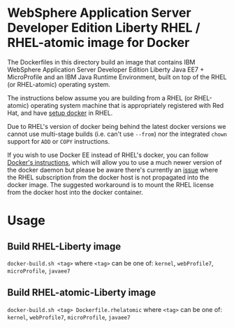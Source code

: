 # WebSphere Application Server Developer Edition Liberty RHEL / RHEL-atomic image for Docker

The Dockerfiles in this directory build an image that contains IBM WebSphere Application Server Developer Edition Liberty Java EE7 + MicroProfile and an IBM Java Runtime Environment, built on top of the RHEL (or RHEL-atomic) operating system.

The instructions below assume you are building from a RHEL (or RHEL-atomic) operating system machine that is appropriately registered with Red Hat, and have [setup docker](https://access.redhat.com/documentation/en-us/red_hat_enterprise_linux_atomic_host/7/html/getting_started_with_containers/get_started_with_docker_formatted_container_images#getting_docker_in_rhel_7) in RHEL.

Due to RHEL's version of docker being behind the latest docker versions we cannot use multi-stage builds (i.e. can't use `--from`) nor the integrated `chown` support for `ADD` or `COPY` instructions.

If you wish to use Docker EE instead of RHEL's docker, you can follow [Docker's instructions](https://docs.docker.com/install/linux/docker-ee/rhel/), which will allow you to use a much newer version of the docker daemon but please be aware there's currently an [issue](https://serverfault.com/questions/809544/redhat-container-on-pure-docker-engine/) where the RHEL subscription from the docker host is not propagated into the docker image.  The suggested workaround is to mount the RHEL license from the docker host into the docker container.

# Usage

## Build RHEL-Liberty image
`docker-build.sh <tag>` where `<tag>` can be one of: `kernel`, `webProfile7`, `microProfile`, `javaee7`

## Build RHEL-atomic-Liberty image
`docker-build.sh <tag> Dockerfile.rhelatomic` where `<tag>` can be one of: `kernel`, `webProfile7`, `microProfile`, `javaee7`

